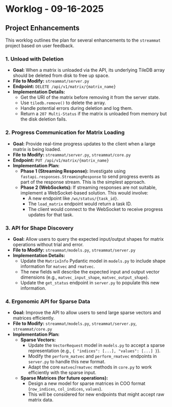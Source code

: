 # Worklog - 09-16-2025

## Project Enhancements

This worklog outlines the plan for several enhancements to the `streammat` project based on user feedback.

### 1. Unload with Deletion

*   **Goal:** When a matrix is unloaded via the API, its underlying TileDB array should be deleted from disk to free up space.
*   **File to Modify:** `streammat/server.py`
*   **Endpoint:** `DELETE /api/v1/matrix/{matrix_name}`
*   **Implementation Details:**
    *   Get the URI of the matrix before removing it from the server state.
    *   Use `tiledb.remove()` to delete the array.
    *   Handle potential errors during deletion and log them.
    *   Return a `207 Multi-Status` if the matrix is unloaded from memory but the disk deletion fails.

### 2. Progress Communication for Matrix Loading

*   **Goal:** Provide real-time progress updates to the client when a large matrix is being loaded.
*   **File to Modify:** `streammat/server.py`, `streammat/core.py`
*   **Endpoint:** `PUT /api/v1/matrix/{matrix_name}`
*   **Implementation Plan:**
    *   **Phase 1 (Streaming Response):** Investigate using `fastapi.responses.StreamingResponse` to send progress events as part of the response stream. This is the simplest approach.
    *   **Phase 2 (WebSockets):** If streaming responses are not suitable, implement a WebSocket-based solution. This would involve:
        *   A new endpoint like `/ws/status/{task_id}`.
        *   The `load_matrix` endpoint would return a task ID.
        *   The client would connect to the WebSocket to receive progress updates for that task.

### 3. API for Shape Discovery

*   **Goal:** Allow users to query the expected input/output shapes for matrix operations without trial and error.
*   **File to Modify:** `streammat/models.py`, `streammat/server.py`
*   **Implementation Details:**
    *   Update the `MatrixInfo` Pydantic model in `models.py` to include shape information for `matvec` and `rmatvec`.
    *   The new fields will describe the expected input and output vector dimensions (e.g., `matvec_input_shape`, `matvec_output_shape`).
    *   Update the `get_status` endpoint in `server.py` to populate this new information.

### 4. Ergonomic API for Sparse Data

*   **Goal:** Improve the API to allow users to send large sparse vectors and matrices efficiently.
*   **File to Modify:** `streammat/models.py`, `streammat/server.py`, `streammat/core.py`
*   **Implementation Plan:**
    *   **Sparse Vectors:**
        *   Update the `VectorRequest` model in `models.py` to accept a sparse representation (e.g., `{ "indices": [...], "values": [...] }`).
        *   Modify the `perform_matvec` and `perform_rmatvec` endpoints in `server.py` to handle this new format.
        *   Adapt the core `matvec`/`rmatvec` methods in `core.py` to work efficiently with the sparse input.
    *   **Sparse Matrices (for future operations):**
        *   Design a new model for sparse matrices in COO format (`row_indices`, `col_indices`, `values`).
        *   This will be considered for new endpoints that might accept raw matrix data.
